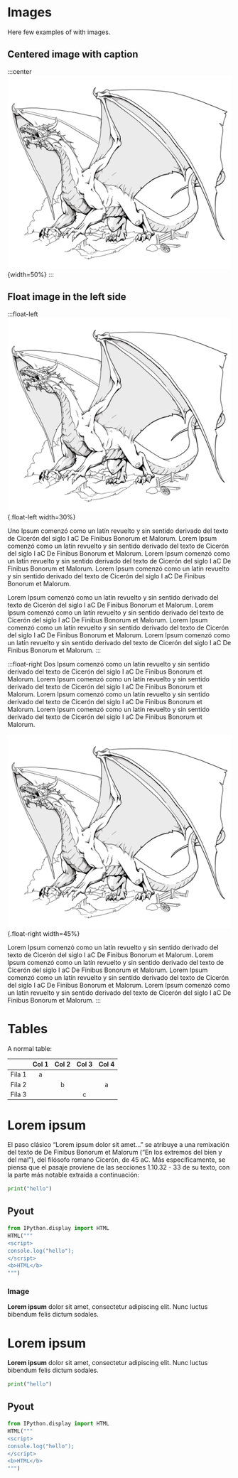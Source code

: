 
# Images

Here few examples of with images.

## Centered image with caption

:::center
![this is a dragon](img/cover.png){width=50%}
:::

## Float image in the left side

:::float-left
![this is a dragon](img/cover.png){.float-left width=30%}

Uno Ipsum comenzó como un latín revuelto y sin sentido derivado del texto de Cicerón del siglo I aC De Finibus Bonorum et Malorum. Lorem Ipsum comenzó como un latín revuelto y sin sentido derivado del texto de Cicerón del siglo I aC De Finibus Bonorum et Malorum. Lorem Ipsum comenzó como un latín revuelto y sin sentido derivado del texto de Cicerón del siglo I aC De Finibus Bonorum et Malorum. Lorem Ipsum comenzó como un latín revuelto y sin sentido derivado del texto de Cicerón del siglo I aC De Finibus Bonorum et Malorum. 

Lorem Ipsum comenzó como un latín revuelto y sin sentido derivado del texto de Cicerón del siglo I aC De Finibus Bonorum et Malorum. Lorem Ipsum comenzó como un latín revuelto y sin sentido derivado del texto de Cicerón del siglo I aC De Finibus Bonorum et Malorum. Lorem Ipsum comenzó como un latín revuelto y sin sentido derivado del texto de Cicerón del siglo I aC De Finibus Bonorum et Malorum. Lorem Ipsum comenzó como un latín revuelto y sin sentido derivado del texto de Cicerón del siglo I aC De Finibus Bonorum et Malorum. 
:::

:::float-right
Dos Ipsum comenzó como un latín revuelto y sin sentido derivado del texto de Cicerón del siglo I aC De Finibus Bonorum et Malorum. Lorem Ipsum comenzó como un latín revuelto y sin sentido derivado del texto de Cicerón del siglo I aC De Finibus Bonorum et Malorum. Lorem Ipsum comenzó como un latín revuelto y sin sentido derivado del texto de Cicerón del siglo I aC De Finibus Bonorum et Malorum. Lorem Ipsum comenzó como un latín revuelto y sin sentido derivado del texto de Cicerón del siglo I aC De Finibus Bonorum et Malorum. 

![this is a dragon](img/cover.png){.float-right width=45%}


Lorem Ipsum comenzó como un latín revuelto y sin sentido derivado del texto de Cicerón del siglo I aC De Finibus Bonorum et Malorum. Lorem Ipsum comenzó como un latín revuelto y sin sentido derivado del texto de Cicerón del siglo I aC De Finibus Bonorum et Malorum. Lorem Ipsum comenzó como un latín revuelto y sin sentido derivado del texto de Cicerón del siglo I aC De Finibus Bonorum et Malorum. Lorem Ipsum comenzó como un latín revuelto y sin sentido derivado del texto de Cicerón del siglo I aC De Finibus Bonorum et Malorum. 
:::


# Tables

A normal table:

|        | Col 1 | Col 2 | Col 3 | Col 4 |
|:------:|:-----:|:-----:|:-----:|:-----:|
| Fila 1 |   a   |       |       |       |
| Fila 2 |       |   b   |       |   a   |
| Fila 3 |       |       |   c   |       |





# Lorem ipsum

El paso clásico “Lorem ipsum dolor sit amet…” se atribuye a una remixación del texto de De Finibus Bonorum et Malorum (“En los extremos del bien y del mal”), del filósofo romano Cicerón, de 45 aC. Más específicamente, se piensa que el pasaje proviene de las secciones 1.10.32 - 33 de su texto, con la parte más notable extraída a continuación:

``` python
print("hello")
```

## Pyout

``` python
from IPython.display import HTML
HTML("""
<script>
console.log("hello");
</script>
<b>HTML</b>
""")
```

### Image
 **Lorem ipsum** dolor sit amet, consectetur adipiscing elit. Nunc luctus
bibendum felis dictum sodales.

# Lorem ipsum

**Lorem ipsum** dolor sit amet, consectetur adipiscing elit. Nunc luctus
bibendum felis dictum sodales.

``` python
print("hello")
```

## Pyout

``` python
from IPython.display import HTML
HTML("""
<script>
console.log("hello");
</script>
<b>HTML</b>
""")
```
